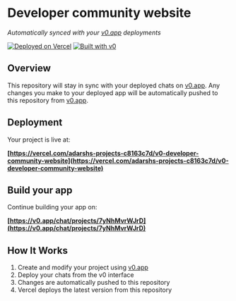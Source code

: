 # Developer community website

*Automatically synced with your [v0.app](https://v0.app) deployments*

[![Deployed on Vercel](https://img.shields.io/badge/Deployed%20on-Vercel-black?style=for-the-badge&logo=vercel)](https://vercel.com/adarshs-projects-c8163c7d/v0-developer-community-website)
[![Built with v0](https://img.shields.io/badge/Built%20with-v0.app-black?style=for-the-badge)](https://v0.app/chat/projects/7yNhMvrWJrD)

## Overview

This repository will stay in sync with your deployed chats on [v0.app](https://v0.app).
Any changes you make to your deployed app will be automatically pushed to this repository from [v0.app](https://v0.app).

## Deployment

Your project is live at:

**[https://vercel.com/adarshs-projects-c8163c7d/v0-developer-community-website](https://vercel.com/adarshs-projects-c8163c7d/v0-developer-community-website)**

## Build your app

Continue building your app on:

**[https://v0.app/chat/projects/7yNhMvrWJrD](https://v0.app/chat/projects/7yNhMvrWJrD)**

## How It Works

1. Create and modify your project using [v0.app](https://v0.app)
2. Deploy your chats from the v0 interface
3. Changes are automatically pushed to this repository
4. Vercel deploys the latest version from this repository
